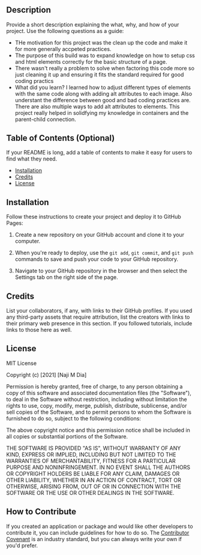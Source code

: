 # <Code-Refactoring>

## Description
Provide a short description explaining the what, why, and how of your project. Use the following questions as a guide:
- THe motivation for this project was the clean up the code and make it for more generally accpeted practices. 
- The purpose of this build was to expand knowledge on how to setup css and html elements correctly for the basic structure of a page.
- There wasn't really a problem to solve when factoring this code more so just cleaning it up and ensuring it fits the standard required for good coding practics
- What did you learn? I learned how to adjust different types of elements with the same code along with adding alt attributes to each image. Also understant the difference between   good and bad coding practices are. There are also multiple ways to add alt attributes to elements. This project really helped in solidfying my knowledge in containers and the parent-child connection. 

## Table of Contents (Optional)
If your README is long, add a table of contents to make it easy for users to find what they need.
- [Installation](#installation)
- [Credits](#credits)
- [License](#license)

## Installation
Follow these instructions to create your project and deploy it to GitHub Pages:

1. Create a new repository on your GitHub account and clone it to your computer.

2. When you're ready to deploy, use the `git add`, `git commit`, and `git push` commands to save and push your code to your GitHub repository.

3. Navigate to your GitHub repository in the browser and then select the Settings tab on the right side of the page.

## Credits
List your collaborators, if any, with links to their GitHub profiles.
If you used any third-party assets that require attribution, list the creators with links to their primary web presence in this section.
If you followed tutorials, include links to those here as well.

## License
MIT License

Copyright (c) [2021] [Naji M Dia]

Permission is hereby granted, free of charge, to any person obtaining a copy
of this software and associated documentation files (the "Software"), to deal
in the Software without restriction, including without limitation the rights
to use, copy, modify, merge, publish, distribute, sublicense, and/or sell
copies of the Software, and to permit persons to whom the Software is
furnished to do so, subject to the following conditions:

The above copyright notice and this permission notice shall be included in all
copies or substantial portions of the Software.

THE SOFTWARE IS PROVIDED "AS IS", WITHOUT WARRANTY OF ANY KIND, EXPRESS OR
IMPLIED, INCLUDING BUT NOT LIMITED TO THE WARRANTIES OF MERCHANTABILITY,
FITNESS FOR A PARTICULAR PURPOSE AND NONINFRINGEMENT. IN NO EVENT SHALL THE
AUTHORS OR COPYRIGHT HOLDERS BE LIABLE FOR ANY CLAIM, DAMAGES OR OTHER
LIABILITY, WHETHER IN AN ACTION OF CONTRACT, TORT OR OTHERWISE, ARISING FROM,
OUT OF OR IN CONNECTION WITH THE SOFTWARE OR THE USE OR OTHER DEALINGS IN THE
SOFTWARE.

## How to Contribute
If you created an application or package and would like other developers to contribute it, you can include guidelines for how to do so. The [Contributor Covenant](https://www.contributor-covenant.org/) is an industry standard, but you can always write your own if you'd prefer.
